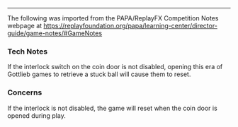 ***
The following was imported from the PAPA/ReplayFX Competition Notes webpage at https://replayfoundation.org/papa/learning-center/director-guide/game-notes/#GameNotes

### Tech Notes
            
If the interlock switch on the coin door is not disabled, opening this era of Gottlieb games to retrieve a stuck ball will cause them to reset.

### Concerns
            
If the interlock is not disabled, the game will reset when the coin door is opened during play.